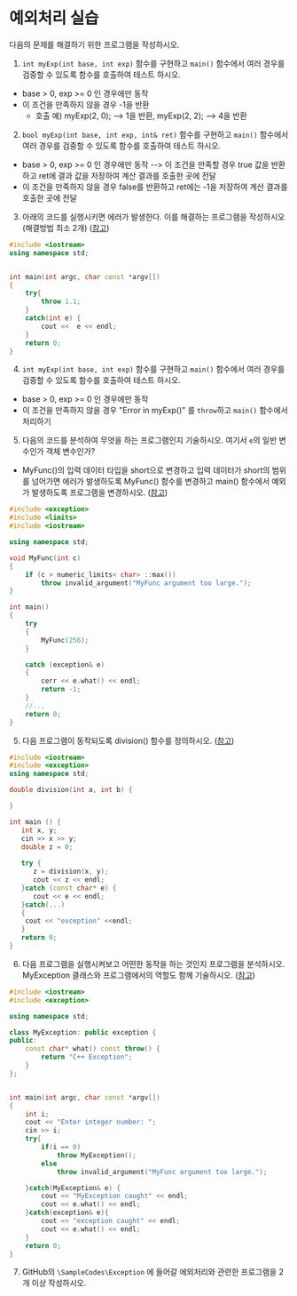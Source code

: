# 예외처리 실습

다음의 문제를 해결하기 위한 프로그램을 작성하시오.

1. ``int myExp(int base, int exp)`` 함수를 구현하고 ```main()``` 함수에서 여러 경우를 검중할 수 있도록 함수를 호출하여 테스트 하시오.
* base > 0, exp >= 0  인 경우에만 동작
* 이 조건을 만족하지 않을 경우 -1을 반환
  - 호출 예) myExp(2, 0); --> 1을 반환, myExp(2, 2); --> 4을 반환
  
 
2. ``bool myExp(int base, int exp, int& ret)`` 함수를 구현하고 ```main()``` 함수에서 여러 경우를 검중할 수 있도록 함수를 호출하여 테스트 하시오.
* base > 0, exp >= 0  인 경우에만 동작 --> 이 조건을 만족할 경우 true 값을 반환하고 ret에 결과 값을 저장하여 계산 결과를 호출한 곳에 전달
* 이 조건을 만족하지 않을 경우 false를 반환하고 ret에는 -1을 저장하여 계산 결과를 호출한 곳에 전달

3. 아래의 코드를 실행시키면 에러가 발생한다. 이를 해결하는 프로그램을 작성하시오 (해결방법 최소 2개) ([참고](../SampleCodes/Exception/Exception_ex3.cc))

```cpp
#include <iostream>
using namespace std;


int main(int argc, char const *argv[])
{
	try{
  		throw 1.1;
  	}
  	catch(int e) {
  		cout <<  e << endl;
  	}
	return 0;
}
```

4. ``int myExp(int base, int exp)`` 함수를 구현하고 ```main()``` 함수에서 여러 경우를 검중할 수 있도록 함수를 호출하여 테스트 하시오.
* base > 0, exp >= 0  인 경우에만 동작
* 이 조건을 만족하지 않을 경우 "Error in myExp()" 를 ``throw``하고 ```main()``` 함수에서 처리하기


5. 다음의 코드를 분석하여 무엇을 하는 프로그램인지 기술하시오. 여기서 ``e``의 일반 변수인가 객체 변수인가?
* MyFunc()의 입력 데이터 타입을 short으로 변경하고 입력 데이터가 short의 범위를 넘어가면 에러가 발생하도록 MyFunc() 함수를 변경하고 main() 함수에서 예외가 발생하도록 프로그램을 변경하시오. ([참고](../SampleCodes/Exception/Exception_ex4.cc))

```cpp
#include <exception>
#include <limits>
#include <iostream>

using namespace std;

void MyFunc(int c)
{
    if (c > numeric_limits< char> ::max())
        throw invalid_argument("MyFunc argument too large.");
}

int main()
{
    try
    {
        MyFunc(256); 
    }

    catch (exception& e)
    {
        cerr << e.what() << endl;
        return -1;
    }
    //...
    return 0;
}
```

5. 다음 프로그램이 동작되도록 division() 함수를 정의하시오. ([참고](../SampleCodes/Exception/Exception_ex5.cc))


```cpp
#include <iostream>
#include <exception>
using namespace std;

double division(int a, int b) {

}

int main () {
   int x, y;
   cin >> x >> y;
   double z = 0;
   
   try {
      z = division(x, y);
      cout << z << endl;
   }catch (const char* e) {
      cout << e << endl;
   }catch(...)
   {
    cout << "exception" <<endl;
   }
   return 0;
}
```

6. 다음 프로그램을 실행시켜보고 어떤한 동작을 하는 것인지 프로그램을 분석하시오. MyException 클래스와 프로그램에서의 역할도 함께 기술하시오. ([참고](../SampleCodes/Exception/StandardException.cc))


```cpp
#include <iostream>
#include <exception>

using namespace std;

class MyException: public exception {
public:
	const char* what() const throw() {
		return "C++ Exception";
	}
};


int main(int argc, char const *argv[])
{
	int i;
	cout << "Enter integer number: ";
	cin >> i;
	try{
		if(i == 0)
			throw MyException();
		else 
			throw invalid_argument("MyFunc argument too large.");

	}catch(MyException& e) {
		cout << "MyException caught" << endl;
		cout << e.what() << endl;
	}catch(exception& e){
		cout << "exception caught" << endl;
		cout << e.what() << endl;
	}
	return 0;
}

```

7. GitHub의 ``\SampleCodes\Exception`` 에 들어갈 에외처리와 관련한 프로그램을 2개 이상 작성하시오.